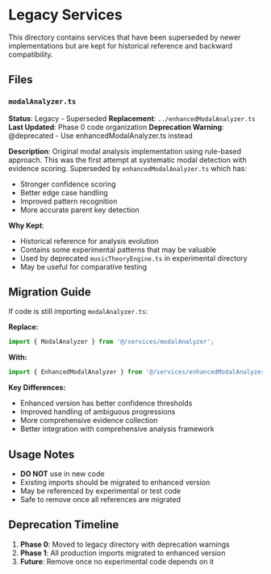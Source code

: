 # Legacy Services

This directory contains services that have been superseded by newer implementations but are kept for historical reference and backward compatibility.

## Files

### `modalAnalyzer.ts`
**Status**: Legacy - Superseded
**Replacement**: `../enhancedModalAnalyzer.ts`
**Last Updated**: Phase 0 code organization
**Deprecation Warning**: @deprecated - Use enhancedModalAnalyzer.ts instead

**Description**: Original modal analysis implementation using rule-based approach. This was the first attempt at systematic modal detection with evidence scoring. Superseded by `enhancedModalAnalyzer.ts` which has:
- Stronger confidence scoring
- Better edge case handling
- Improved pattern recognition
- More accurate parent key detection

**Why Kept**:
- Historical reference for analysis evolution
- Contains some experimental patterns that may be valuable
- Used by deprecated `musicTheoryEngine.ts` in experimental directory
- May be useful for comparative testing

## Migration Guide

If code is still importing `modalAnalyzer.ts`:

**Replace:**
```typescript
import { ModalAnalyzer } from '@/services/modalAnalyzer';
```

**With:**
```typescript
import { EnhancedModalAnalyzer } from '@/services/enhancedModalAnalyzer';
```

**Key Differences:**
- Enhanced version has better confidence thresholds
- Improved handling of ambiguous progressions
- More comprehensive evidence collection
- Better integration with comprehensive analysis framework

## Usage Notes

- **DO NOT** use in new code
- Existing imports should be migrated to enhanced version
- May be referenced by experimental or test code
- Safe to remove once all references are migrated

## Deprecation Timeline

1. **Phase 0**: Moved to legacy directory with deprecation warnings
2. **Phase 1**: All production imports migrated to enhanced version
3. **Future**: Remove once no experimental code depends on it
